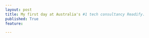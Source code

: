 ```yaml
---
layout: post
title: My first day at Australia's #1 tech consultancy Readify.
published: True
feature: 

---
```


